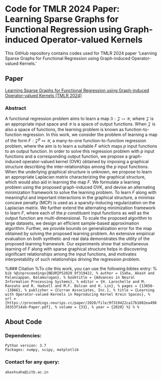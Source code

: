 # Code for TMLR 2024 Paper: Learning Sparse Graphs for Functional Regression using Graph-induced Operator-valued Kernels
This GitHub repository contains codes used for TMLR 2024 paper 'Learning Sparse Graphs for Functional Regression using Graph-induced Operator-valued Kernels.'

## Paper
[Learning Sparse Graphs for Functional Regression using Graph-induced Operator-valued Kernels (TMLR 2024)](https://openreview.net/forum?id=f9l4eiPKpV)

### Abstract
  A functional regression problem aims to learn a map $\mathfrak{F}:\mathcal{Z}\mapsto\mathcal{Y}$, where $\mathcal{Z}$ is an appropriate input space and  $\mathcal{Y}$ is a space of output functions. When $\mathcal{Z}$ is also a space of functions, the learning problem is known as function-to-function regression. In this work, we consider the problem of learning a map of the form ${F}:{\mathcal{Z}}^p\mapsto\mathcal{Y}$, a many-to-one function-to-function regression problem, where the aim is to learn a suitable $F$ which maps $p$ input functions to an output function.  In order to solve this regression problem with $p$ input functions and a corresponding output function, we propose a graph-induced operator-valued kernel (OVK) obtained by imposing a graphical structure describing the inter-relationships among the $p$ input functions. When the underlying graphical structure is unknown, we propose to learn an appropriate Laplacian matrix characterizing the graphical structure, which would also aid in learning the map $F$. We formulate a learning problem using the proposed graph-induced OVK, and devise an alternating minimization framework to solve the learning problem. To learn $F$ along with meaningful and important interactions in the graphical structure, a minimax concave penalty (MCP) is used as a sparsity-inducing regularization on the Laplacian matrix. We further extend the alternating minimization framework to learn $F$, where each of the $p$ constituent input functions as well as the output function are multi-dimensional. To scale the proposed algorithm to large datasets, we design an efficient sample-based approximation algorithm. Further, we provide bounds on generalization error for the map obtained by solving the proposed learning problem. An extensive empirical evaluation on both synthetic and real data demonstrates the utility of the proposed learning framework. Our experiments show that simultaneous learning of $F$ along with sparse graphical structure helps in discovering significant relationships among the input functions, and motivates interpretability of such relationships driving the regression problem.

%### Citation
%To cite this work, you can use the following bibtex entry:
% ```bib
%@inproceedings{NEURIPS2020_9f319422,
% author = {Saha, Akash and Palaniappan, Balamurugan},
% booktitle = {Advances in Neural Information Processing Systems},
% editor = {H. Larochelle and M. Ranzato and R. Hadsell and M.F. Balcan and H. Lin},
% pages = {13856--13866},
% publisher = {Curran Associates, Inc.},
% title = {Learning with Operator-valued Kernels in Reproducing Kernel Krein Spaces},
% url = {https://proceedings.neurips.cc/paper/2020/file/9f319422ca17b1082ea49820353f14ab-Paper.pdf},
% volume = {33},
% year = {2020}
%}
%
%```

## About Code

### Dependencies:
    Python version: 3.7
    Packages: numpy, scipy, matplotlib

### Contact for any query:
    akashsaha@iitb.ac.in
